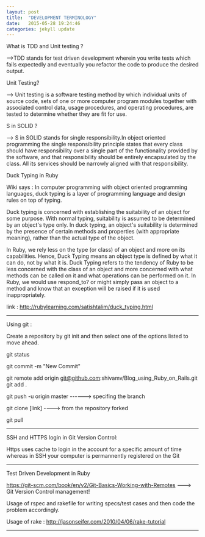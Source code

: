 ```yaml
---
layout: post
title:  "DEVELOPMENT TERMINOLOGY"
date:   2015-05-28 19:24:46
categories: jekyll update
---
```

What is TDD and Unit testing ?

-->TDD stands for test driven development wherein you write tests which fails expectedly and eventually you refactor the code to produce the desired output.

 

Unit Testing?

--> Unit testing is a software testing method by which individual units of source code, sets of one or more computer program modules together with associated control data, usage procedures, and operating procedures, are tested to determine whether they are fit for use.

S in SOLID ?

--> S in SOLID stands for single responsibility.In object oriented programming the single responsibility principle states that every class should have responsibility over a single part of the functionality provided by the software, and that responsibility should be entirely encapsulated by the class. All its services should be narrowly aligned with that responsibility.

Duck Typing in Ruby

Wiki says : In computer programming with object oriented programming languages, duck typing is a layer of programming language and design rules on top of typing.

Duck typing is concerned with establishing the suitability of an object for some purpose. With normal typing, suitability is assumed to be determined by an object's type only. In duck typing, an object's suitability is determined by the presence of certain methods and properties (with appropriate meaning), rather than the actual type of the object.

In Ruby, we rely less on the type (or class) of an object and more on its capabilities. Hence, Duck Typing means an object type is defined by what it can do, not by what it is. Duck Typing refers to the tendency of Ruby to be less concerned with the class of an object and more concerned with what methods can be called on it and what operations can be performed on it. In Ruby, we would use respond_to? or might simply pass an object to a method and know that an exception will be raised if it is used inappropriately.

link : http://rubylearning.com/satishtalim/duck_typing.html

--------------------------------------------------------------------------------------------------------------------------------------

Using git :

Create a repository by git init and then select one of the options listed to move ahead.

git status

git commit -m "New Commit"

git remote add origin git@github.com:shivamv/Blog_using_Ruby_on_Rails.git
git add .

git push -u origin master           ------> specifing the branch

git clone  [link] ----> from the repository forked

git pull

-------------------------------------------------------------------------------------------------------------------------

SSH and HTTPS login in Git Version Control:

Https uses cache to login in the account for a specific amount of time whereas in SSH your computer is permannently registered on the Git

------------------------------------------------------------------------------------------------------------------------

Test Driven Development in Ruby

https://git-scm.com/book/en/v2/Git-Basics-Working-with-Remotes ---> Git Version Control management!

Usage of rspec and rakefile for writing specs/test cases and then code the problem accordingly.

Usage of rake : http://jasonseifer.com/2010/04/06/rake-tutorial

------------------------------------------------------------------------------------------------------------------------

